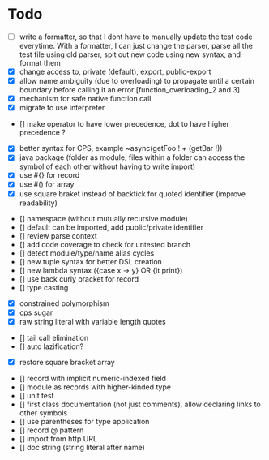 # Todo

- [ ] write a formatter, so that I dont have to manually update the test code everytime.
      With a formatter, I can just change the parser, parse all the test file using old parser, spit out new code using new syntax, and format them
- [x] change access to, private (default), export, public-export
- [x] allow name ambiguity (due to overloading) to propagate until a certain boundary before calling it an error [function_overloading_2 and 3]
- [x] mechanism for safe native function call
- [x] migrate to use interpreter
- [] make operator to have lower precedence, dot to have higher precedence ?
- [x] better syntax for CPS, example ~async(getFoo ! + (getBar !))
- [x] java package (folder as module, files within a folder can access the symbol of each other without having to write import)
- [x] use #{} for record
- [x] use #() for array
- [x] use square braket instead of backtick for quoted identifier (improve readability)
- [] namespace (without mutually recursive module)
- [] default can be imported, add public/private identifier
- [] review parse context
- [] add code coverage to check for untested branch
- [] detect module/type/name alias cycles
- [] new tuple syntax for better DSL creation
- [] new lambda syntax ({case x -> y} OR {it print})
- [] use back curly bracket for record
- [] type casting
- [x] constrained polymorphism
- [x] cps sugar
- [x] raw string literal with variable length quotes
- [] tail call elimination
- [] auto lazification?
- [x] restore square bracket array
- [] record with implicit numeric-indexed field
- [] module as records with higher-kinded type
- [] unit test
- [] first class documentation (not just comments), allow declaring links to other symbols
- [] use parentheses for type application
- [] record @ pattern
- [] import from http URL
- [] doc string (string literal after name)
